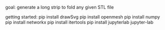 goal:
generate a long strip to fold any given STL file

getting started:
pip install drawSvg
pip install openmesh
pip install numpy
pip install networkx
pip install itertools
pip install jupyterlab
jupyter-lab
